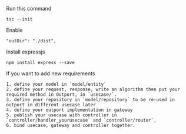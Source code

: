 Run this command
```
tsc --init 
```

Enable
```
"outDir": "./dist",
```

Install expressjs
```
npm install express --save
```

If you want to add new requirements
```text
1. define your model in `model/entity`
2. define your request, response, write an algorithm then put your required method in Outport, in `usecase/`. 
3. define your repository in `model/repository` to be re-used in outport in different usecase later
4. define your outport implementation in gateway
5. publish your usecase with controller in `controller/handler_yourusecase` and `controller/router`,
6. bind usecase, gateway and controller together. 
```
